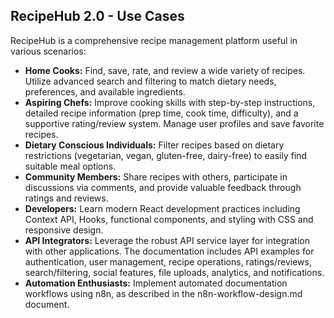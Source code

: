 ## RecipeHub 2.0 - Use Cases

RecipeHub is a comprehensive recipe management platform useful in various scenarios:

- **Home Cooks:** Find, save, rate, and review a wide variety of recipes. Utilize advanced search and filtering to match dietary needs, preferences, and available ingredients.
- **Aspiring Chefs:** Improve cooking skills with step-by-step instructions, detailed recipe information (prep time, cook time, difficulty), and a supportive rating/review system. Manage user profiles and save favorite recipes.
- **Dietary Conscious Individuals:** Filter recipes based on dietary restrictions (vegetarian, vegan, gluten-free, dairy-free) to easily find suitable meal options.
- **Community Members:** Share recipes with others, participate in discussions via comments, and provide valuable feedback through ratings and reviews.
- **Developers:** Learn modern React development practices including Context API, Hooks, functional components, and styling with CSS and responsive design.
- **API Integrators:** Leverage the robust API service layer for integration with other applications. The documentation includes API examples for authentication, user management, recipe operations, ratings/reviews, search/filtering, social features, file uploads, analytics, and notifications.
- **Automation Enthusiasts:** Implement automated documentation workflows using n8n, as described in the n8n-workflow-design.md document.